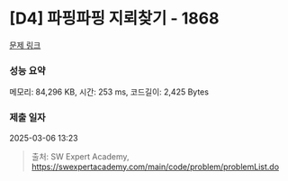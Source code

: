 # [D4] 파핑파핑 지뢰찾기 - 1868 

[문제 링크](https://swexpertacademy.com/main/code/problem/problemDetail.do?contestProbId=AV5LwsHaD1MDFAXc) 

### 성능 요약

메모리: 84,296 KB, 시간: 253 ms, 코드길이: 2,425 Bytes

### 제출 일자

2025-03-06 13:23



> 출처: SW Expert Academy, https://swexpertacademy.com/main/code/problem/problemList.do